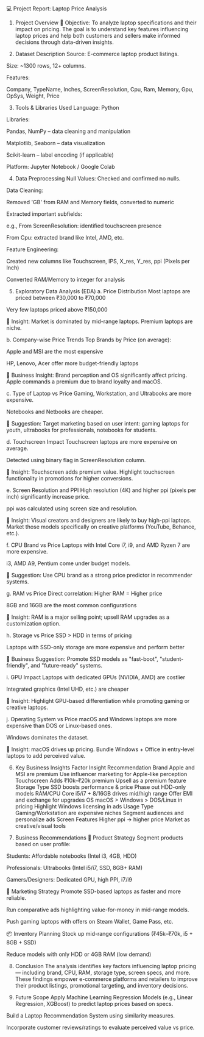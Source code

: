 💻 Project Report: Laptop Price Analysis

1. Project Overview
🎯 Objective:
To analyze laptop specifications and their impact on pricing. The goal is to understand key features influencing laptop prices and help both customers and sellers make informed decisions through data-driven insights.

2. Dataset Description
Source: E-commerce laptop product listings.


Size: ~1300 rows, 12+ columns.


Features:


Company, TypeName, Inches, ScreenResolution, Cpu, Ram, Memory, Gpu, OpSys, Weight, Price



3. Tools & Libraries Used
Language: Python


Libraries:


Pandas, NumPy – data cleaning and manipulation


Matplotlib, Seaborn – data visualization


Scikit-learn – label encoding (if applicable)


Platform: Jupyter Notebook / Google Colab



4. Data Preprocessing
Null Values: Checked and confirmed no nulls.


Data Cleaning:


Removed 'GB' from RAM and Memory fields, converted to numeric


Extracted important subfields:


e.g., From ScreenResolution: identified touchscreen presence


From Cpu: extracted brand like Intel, AMD, etc.


Feature Engineering:


Created new columns like Touchscreen, IPS, X_res, Y_res, ppi (Pixels per Inch)


Converted RAM/Memory to integer for analysis



5. Exploratory Data Analysis (EDA)
a. Price Distribution
Most laptops are priced between ₹30,000 to ₹70,000


Very few laptops priced above ₹150,000


📌 Insight:
Market is dominated by mid-range laptops. Premium laptops are niche.

b. Company-wise Price Trends
Top Brands by Price (on average):


Apple and MSI are the most expensive


HP, Lenovo, Acer offer more budget-friendly laptops


📌 Business Insight:
Brand perception and OS significantly affect pricing. Apple commands a premium due to brand loyalty and macOS.

c. Type of Laptop vs Price
Gaming, Workstation, and Ultrabooks are more expensive.


Notebooks and Netbooks are cheaper.


📌 Suggestion:
Target marketing based on user intent: gaming laptops for youth, ultrabooks for professionals, notebooks for students.

d. Touchscreen Impact
Touchscreen laptops are more expensive on average.


Detected using binary flag in ScreenResolution column.


📌 Insight:
Touchscreen adds premium value. Highlight touchscreen functionality in promotions for higher conversions.

e. Screen Resolution and PPI
High resolution (4K) and higher ppi (pixels per inch) significantly increase price.


ppi was calculated using screen size and resolution.


📌 Insight:
Visual creators and designers are likely to buy high-ppi laptops. Market those models specifically on creative platforms (YouTube, Behance, etc.).

f. CPU Brand vs Price
Laptops with Intel Core i7, i9, and AMD Ryzen 7 are more expensive.


i3, AMD A9, Pentium come under budget models.


📌 Suggestion:
Use CPU brand as a strong price predictor in recommender systems.

g. RAM vs Price
Direct correlation: Higher RAM = Higher price


8GB and 16GB are the most common configurations


📌 Insight:
RAM is a major selling point; upsell RAM upgrades as a customization option.

h. Storage vs Price
SSD > HDD in terms of pricing


Laptops with SSD-only storage are more expensive and perform better


📌 Business Suggestion:
Promote SSD models as "fast-boot", "student-friendly", and "future-ready" systems.

i. GPU Impact
Laptops with dedicated GPUs (NVIDIA, AMD) are costlier


Integrated graphics (Intel UHD, etc.) are cheaper


📌 Insight:
Highlight GPU-based differentiation while promoting gaming or creative laptops.

j. Operating System vs Price
macOS and Windows laptops are more expensive than DOS or Linux-based ones.


Windows dominates the dataset.


📌 Insight:
macOS drives up pricing. Bundle Windows + Office in entry-level laptops to add perceived value.

6. Key Business Insights
Factor
Insight
Recommendation
Brand
Apple and MSI are premium
Use influencer marketing for Apple-like perception
Touchscreen
Adds ₹10k–₹20k premium
Upsell as a premium feature
Storage Type
SSD boosts performance & price
Phase out HDD-only models
RAM/CPU
Core i5/i7 + 8/16GB drives mid/high range
Offer EMI and exchange for upgrades
OS
macOS > Windows > DOS/Linux in pricing
Highlight Windows licensing in ads
Usage Type
Gaming/Workstation are expensive niches
Segment audiences and personalize ads
Screen Features
Higher ppi → higher price
Market as creative/visual tools


7. Business Recommendations
🧠 Product Strategy
Segment products based on user profile:


Students: Affordable notebooks (Intel i3, 4GB, HDD)


Professionals: Ultrabooks (Intel i5/i7, SSD, 8GB+ RAM)


Gamers/Designers: Dedicated GPU, high PPI, i7/i9


📢 Marketing Strategy
Promote SSD-based laptops as faster and more reliable.


Run comparative ads highlighting value-for-money in mid-range models.


Push gaming laptops with offers on Steam Wallet, Game Pass, etc.


📦 Inventory Planning
Stock up mid-range configurations (₹45k–₹70k, i5 + 8GB + SSD)


Reduce models with only HDD or 4GB RAM (low demand)



8. Conclusion
The analysis identifies key factors influencing laptop pricing — including brand, CPU, RAM, storage type, screen specs, and more. These findings empower e-commerce platforms and retailers to improve their product listings, promotional targeting, and inventory decisions.

9. Future Scope
Apply Machine Learning Regression Models (e.g., Linear Regression, XGBoost) to predict laptop prices based on specs.


Build a Laptop Recommendation System using similarity measures.


Incorporate customer reviews/ratings to evaluate perceived value vs price.

